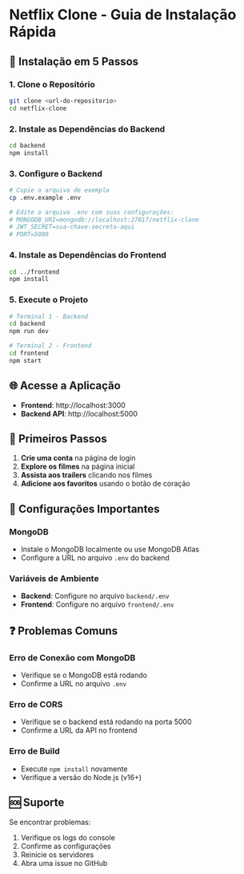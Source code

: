 # Netflix Clone - Guia de Instalação Rápida

## 🚀 Instalação em 5 Passos

### 1. Clone o Repositório
```bash
git clone <url-do-repositorio>
cd netflix-clone
```

### 2. Instale as Dependências do Backend
```bash
cd backend
npm install
```

### 3. Configure o Backend
```bash
# Copie o arquivo de exemplo
cp .env.example .env

# Edite o arquivo .env com suas configurações:
# MONGODB_URI=mongodb://localhost:27017/netflix-clone
# JWT_SECRET=sua-chave-secreta-aqui
# PORT=5000
```

### 4. Instale as Dependências do Frontend
```bash
cd ../frontend
npm install
```

### 5. Execute o Projeto
```bash
# Terminal 1 - Backend
cd backend
npm run dev

# Terminal 2 - Frontend
cd frontend
npm start
```

## 🌐 Acesse a Aplicação
- **Frontend**: http://localhost:3000
- **Backend API**: http://localhost:5000

## 📝 Primeiros Passos

1. **Crie uma conta** na página de login
2. **Explore os filmes** na página inicial
3. **Assista aos trailers** clicando nos filmes
4. **Adicione aos favoritos** usando o botão de coração

## 🔧 Configurações Importantes

### MongoDB
- Instale o MongoDB localmente ou use MongoDB Atlas
- Configure a URL no arquivo `.env` do backend

### Variáveis de Ambiente
- **Backend**: Configure no arquivo `backend/.env`
- **Frontend**: Configure no arquivo `frontend/.env`

## ❓ Problemas Comuns

### Erro de Conexão com MongoDB
- Verifique se o MongoDB está rodando
- Confirme a URL no arquivo `.env`

### Erro de CORS
- Verifique se o backend está rodando na porta 5000
- Confirme a URL da API no frontend

### Erro de Build
- Execute `npm install` novamente
- Verifique a versão do Node.js (v16+)

## 🆘 Suporte

Se encontrar problemas:
1. Verifique os logs do console
2. Confirme as configurações
3. Reinicie os servidores
4. Abra uma issue no GitHub
